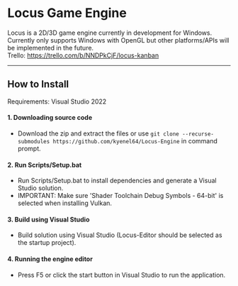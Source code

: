 # Locus Game Engine
Locus is a 2D/3D game engine currently in development for Windows. Currently only supports Windows with OpenGL but other platforms/APIs will be implemented in the future.  
Trello: https://trello.com/b/NNDPkCjF/locus-kanban
***
## How to Install

Requirements: Visual Studio 2022

#### 1. Downloading source code
- Download the zip and extract the files or use `git clone --recurse-submodules https://github.com/kyenel64/Locus-Engine` in command prompt.

#### 2. Run Scripts/Setup.bat
- Run Scripts/Setup.bat to install dependencies and generate a Visual Studio solution.
- IMPORTANT: Make sure 'Shader Toolchain Debug Symbols - 64-bit' is selected when installing Vulkan.

#### 3. Build using Visual Studio
- Build solution using Visual Studio (Locus-Editor should be selected as the startup project).

#### 4. Running the engine editor
- Press F5 or click the start button in Visual Studio to run the application.
